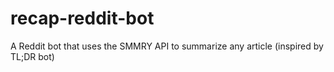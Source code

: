 # recap-reddit-bot
A Reddit bot that uses the SMMRY API to summarize any article (inspired by TL;DR bot)
